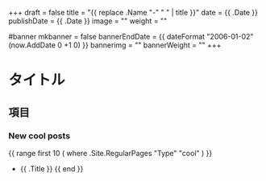+++
draft = false
title =  "{{ replace .Name "-" " " | title }}"
date = {{ .Date }}
publishDate = {{ .Date }}
image = ""
weight = ""

#banner
mkbanner = false
bannerEndDate = {{ dateFormat "2006-01-02" (now.AddDate 0 +1 0) }}
bannerimg = ""
bannerWeight = ""
+++

# タイトル

## 項目

### New cool posts

{{ range first 10 ( where .Site.RegularPages "Type" "cool" ) }}
* {{ .Title }}
{{ end }}
